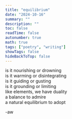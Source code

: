 ```yaml
---
title: "equilibrium"
date: "2024-10-16"
summary: ""
description: ""
toc: false
readTime: false
autonumber: true
math: true
tags: ["poetry", "writing"]
showTags: false
hideBackToTop: false
---
```


is it nourishing or drowning  
is it warming or disintegrating  
is it guiding or gusting  
is it grounding or limiting  
like elements, we have duality  
a balance to admire  
a natural equilibrium to adopt  
  
-aw